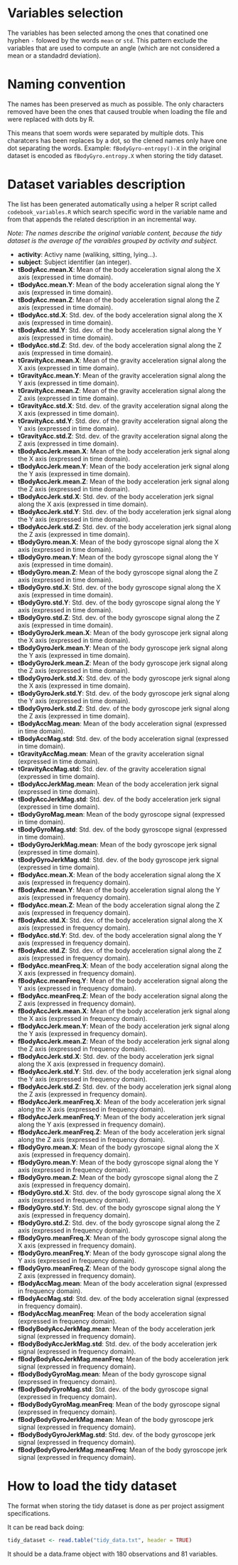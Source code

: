 # Variables selection

The variables has been selected among the ones that conatined one hyphen `-` folowed by the words `mean` or `std`. This pattern exclude the variables that are used to compute an angle (which are not considered a mean or a standadrd deviation).

# Naming convention

The names has been preserved as much as possible. The only characters removed have been the ones that caused trouble when loading the file and were replaced with dots by R.

This means that soem words were separated by multiple dots. This charatcers has been replaces by a dot, so the clened names only have one dot separating the words. Example: `fBodyGyro-entropy()-X` in the original dataset is encoded as `fBodyGyro.entropy.X` when storing the tidy dataset.

# Dataset variables description

The list has been generated automatically using a helper R script called `codebook_variables.R` which search specific word in the variable name and from that appends the related description in an incremental way.

*Note: The names describe the original variable content, because the tidy dataset is the average of the varaibles grouped by activity and subject.*

- **activity**: Activy name (waliking, sitting, lying...).
- **subject**: Subject identifier (an integer).
- **tBodyAcc.mean.X**: Mean of the body acceleration signal along the X axis (expressed in time domain).
- **tBodyAcc.mean.Y**: Mean of the body acceleration signal along the Y axis (expressed in time domain).
- **tBodyAcc.mean.Z**: Mean of the body acceleration signal along the Z axis (expressed in time domain).
- **tBodyAcc.std.X**: Std. dev. of the body acceleration signal along the X axis (expressed in time domain).
- **tBodyAcc.std.Y**: Std. dev. of the body acceleration signal along the Y axis (expressed in time domain).
- **tBodyAcc.std.Z**: Std. dev. of the body acceleration signal along the Z axis (expressed in time domain).
- **tGravityAcc.mean.X**: Mean of the gravity acceleration signal along the X axis (expressed in time domain).
- **tGravityAcc.mean.Y**: Mean of the gravity acceleration signal along the Y axis (expressed in time domain).
- **tGravityAcc.mean.Z**: Mean of the gravity acceleration signal along the Z axis (expressed in time domain).
- **tGravityAcc.std.X**: Std. dev. of the gravity acceleration signal along the X axis (expressed in time domain).
- **tGravityAcc.std.Y**: Std. dev. of the gravity acceleration signal along the Y axis (expressed in time domain).
- **tGravityAcc.std.Z**: Std. dev. of the gravity acceleration signal along the Z axis (expressed in time domain).
- **tBodyAccJerk.mean.X**: Mean of the body acceleration jerk signal along the X axis (expressed in time domain).
- **tBodyAccJerk.mean.Y**: Mean of the body acceleration jerk signal along the Y axis (expressed in time domain).
- **tBodyAccJerk.mean.Z**: Mean of the body acceleration jerk signal along the Z axis (expressed in time domain).
- **tBodyAccJerk.std.X**: Std. dev. of the body acceleration jerk signal along the X axis (expressed in time domain).
- **tBodyAccJerk.std.Y**: Std. dev. of the body acceleration jerk signal along the Y axis (expressed in time domain).
- **tBodyAccJerk.std.Z**: Std. dev. of the body acceleration jerk signal along the Z axis (expressed in time domain).
- **tBodyGyro.mean.X**: Mean of the body gyroscope signal along the X axis (expressed in time domain).
- **tBodyGyro.mean.Y**: Mean of the body gyroscope signal along the Y axis (expressed in time domain).
- **tBodyGyro.mean.Z**: Mean of the body gyroscope signal along the Z axis (expressed in time domain).
- **tBodyGyro.std.X**: Std. dev. of the body gyroscope signal along the X axis (expressed in time domain).
- **tBodyGyro.std.Y**: Std. dev. of the body gyroscope signal along the Y axis (expressed in time domain).
- **tBodyGyro.std.Z**: Std. dev. of the body gyroscope signal along the Z axis (expressed in time domain).
- **tBodyGyroJerk.mean.X**: Mean of the body gyroscope jerk signal along the X axis (expressed in time domain).
- **tBodyGyroJerk.mean.Y**: Mean of the body gyroscope jerk signal along the Y axis (expressed in time domain).
- **tBodyGyroJerk.mean.Z**: Mean of the body gyroscope jerk signal along the Z axis (expressed in time domain).
- **tBodyGyroJerk.std.X**: Std. dev. of the body gyroscope jerk signal along the X axis (expressed in time domain).
- **tBodyGyroJerk.std.Y**: Std. dev. of the body gyroscope jerk signal along the Y axis (expressed in time domain).
- **tBodyGyroJerk.std.Z**: Std. dev. of the body gyroscope jerk signal along the Z axis (expressed in time domain).
- **tBodyAccMag.mean**: Mean of the body acceleration signal (expressed in time domain).
- **tBodyAccMag.std**: Std. dev. of the body acceleration signal (expressed in time domain).
- **tGravityAccMag.mean**: Mean of the gravity acceleration signal (expressed in time domain).
- **tGravityAccMag.std**: Std. dev. of the gravity acceleration signal (expressed in time domain).
- **tBodyAccJerkMag.mean**: Mean of the body acceleration jerk signal (expressed in time domain).
- **tBodyAccJerkMag.std**: Std. dev. of the body acceleration jerk signal (expressed in time domain).
- **tBodyGyroMag.mean**: Mean of the body gyroscope signal (expressed in time domain).
- **tBodyGyroMag.std**: Std. dev. of the body gyroscope signal (expressed in time domain).
- **tBodyGyroJerkMag.mean**: Mean of the body gyroscope jerk signal (expressed in time domain).
- **tBodyGyroJerkMag.std**: Std. dev. of the body gyroscope jerk signal (expressed in time domain).
- **fBodyAcc.mean.X**: Mean of the body acceleration signal along the X axis (expressed in frequency domain).
- **fBodyAcc.mean.Y**: Mean of the body acceleration signal along the Y axis (expressed in frequency domain).
- **fBodyAcc.mean.Z**: Mean of the body acceleration signal along the Z axis (expressed in frequency domain).
- **fBodyAcc.std.X**: Std. dev. of the body acceleration signal along the X axis (expressed in frequency domain).
- **fBodyAcc.std.Y**: Std. dev. of the body acceleration signal along the Y axis (expressed in frequency domain).
- **fBodyAcc.std.Z**: Std. dev. of the body acceleration signal along the Z axis (expressed in frequency domain).
- **fBodyAcc.meanFreq.X**: Mean of the body acceleration signal along the X axis (expressed in frequency domain).
- **fBodyAcc.meanFreq.Y**: Mean of the body acceleration signal along the Y axis (expressed in frequency domain).
- **fBodyAcc.meanFreq.Z**: Mean of the body acceleration signal along the Z axis (expressed in frequency domain).
- **fBodyAccJerk.mean.X**: Mean of the body acceleration jerk signal along the X axis (expressed in frequency domain).
- **fBodyAccJerk.mean.Y**: Mean of the body acceleration jerk signal along the Y axis (expressed in frequency domain).
- **fBodyAccJerk.mean.Z**: Mean of the body acceleration jerk signal along the Z axis (expressed in frequency domain).
- **fBodyAccJerk.std.X**: Std. dev. of the body acceleration jerk signal along the X axis (expressed in frequency domain).
- **fBodyAccJerk.std.Y**: Std. dev. of the body acceleration jerk signal along the Y axis (expressed in frequency domain).
- **fBodyAccJerk.std.Z**: Std. dev. of the body acceleration jerk signal along the Z axis (expressed in frequency domain).
- **fBodyAccJerk.meanFreq.X**: Mean of the body acceleration jerk signal along the X axis (expressed in frequency domain).
- **fBodyAccJerk.meanFreq.Y**: Mean of the body acceleration jerk signal along the Y axis (expressed in frequency domain).
- **fBodyAccJerk.meanFreq.Z**: Mean of the body acceleration jerk signal along the Z axis (expressed in frequency domain).
- **fBodyGyro.mean.X**: Mean of the body gyroscope signal along the X axis (expressed in frequency domain).
- **fBodyGyro.mean.Y**: Mean of the body gyroscope signal along the Y axis (expressed in frequency domain).
- **fBodyGyro.mean.Z**: Mean of the body gyroscope signal along the Z axis (expressed in frequency domain).
- **fBodyGyro.std.X**: Std. dev. of the body gyroscope signal along the X axis (expressed in frequency domain).
- **fBodyGyro.std.Y**: Std. dev. of the body gyroscope signal along the Y axis (expressed in frequency domain).
- **fBodyGyro.std.Z**: Std. dev. of the body gyroscope signal along the Z axis (expressed in frequency domain).
- **fBodyGyro.meanFreq.X**: Mean of the body gyroscope signal along the X axis (expressed in frequency domain).
- **fBodyGyro.meanFreq.Y**: Mean of the body gyroscope signal along the Y axis (expressed in frequency domain).
- **fBodyGyro.meanFreq.Z**: Mean of the body gyroscope signal along the Z axis (expressed in frequency domain).
- **fBodyAccMag.mean**: Mean of the body acceleration signal (expressed in frequency domain).
- **fBodyAccMag.std**: Std. dev. of the body acceleration signal (expressed in frequency domain).
- **fBodyAccMag.meanFreq**: Mean of the body acceleration signal (expressed in frequency domain).
- **fBodyBodyAccJerkMag.mean**: Mean of the body acceleration jerk signal (expressed in frequency domain).
- **fBodyBodyAccJerkMag.std**: Std. dev. of the body acceleration jerk signal (expressed in frequency domain).
- **fBodyBodyAccJerkMag.meanFreq**: Mean of the body acceleration jerk signal (expressed in frequency domain).
- **fBodyBodyGyroMag.mean**: Mean of the body gyroscope signal (expressed in frequency domain).
- **fBodyBodyGyroMag.std**: Std. dev. of the body gyroscope signal (expressed in frequency domain).
- **fBodyBodyGyroMag.meanFreq**: Mean of the body gyroscope signal (expressed in frequency domain).
- **fBodyBodyGyroJerkMag.mean**: Mean of the body gyroscope jerk signal (expressed in frequency domain).
- **fBodyBodyGyroJerkMag.std**: Std. dev. of the body gyroscope jerk signal (expressed in frequency domain).
- **fBodyBodyGyroJerkMag.meanFreq**: Mean of the body gyroscope jerk signal (expressed in frequency domain).

# How to load the tidy dataset

The format when storing the tidy dataset is done as per project assigment specifications.

It can be read back doing:

```R
tidy_dataset <- read.table("tidy_data.txt", header = TRUE)
```

It should be a data.frame object with 180 observations and 81 variables.
